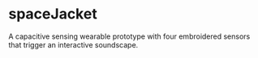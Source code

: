 spaceJacket
===========

A capacitive sensing wearable prototype with four embroidered sensors that trigger an interactive soundscape.
